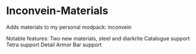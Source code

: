 # Inconvein-Materials
Adds materials to my personal modpack: inconvein

Notable features:
Two new materials, steel and diarkrite
Catalogue support
Tetra support
Detail Armor Bar support
